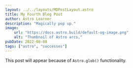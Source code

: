 ```yaml
---
layout: ../../layouts/MDPostLayout.astro
title: My Fourth Blog Post
author: Astro Learner
description: "Magically pop up."
image: 
    url: "https://docs.astro.build/default-og-image.png"
    alt: "Thumbnail of Astro arcs,"
pubDate: 2022-08-08
tags: ["astro", "successes"]
---
```

This post will appear because of `Astro.glob()` functionality.